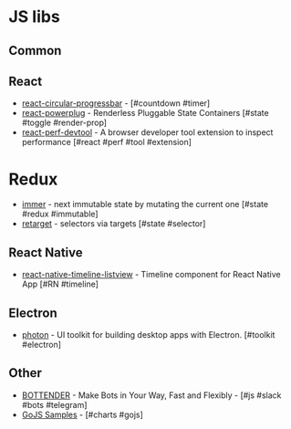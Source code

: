 # JS libs

## Common

## React

* [react-circular-progressbar](https://github.com/iqnivek/react-circular-progressbar) - [#countdown #timer]
* [react-powerplug](https://github.com/renatorib/react-powerplug) - Renderless Pluggable State Containers [#state #toggle #render-prop]
* [react-perf-devtool](https://github.com/nitin42/react-perf-devtool) - A browser developer tool extension to inspect performance [#react #perf #tool #extension]

# Redux

* [immer](https://github.com/mweststrate/immer) - next immutable state by mutating the current one [#state #redux #immutable]
* [retarget](https://github.com/tkh44/retarget) - selectors via targets [#state #selector]

## React Native

* [react-native-timeline-listview](https://github.com/thegamenicorus/react-native-timeline-listview) - Timeline component for React Native App [#RN #timeline]

## Electron

* [photon](https://github.com/connors/photon) - UI toolkit for building desktop apps with Electron. [#toolkit #electron]

## Other

* [BOTTENDER](https://bottender.js.org/) - Make Bots in Your Way, Fast and Flexibly - [#js #slack #bots #telegram]
* [GoJS Samples](https://gojs.net/latest/samples/index.html) - [#charts #gojs]
